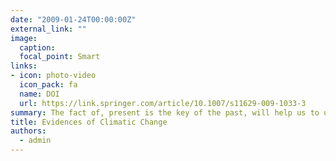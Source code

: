 ```yaml
---
date: "2009-01-24T00:00:00Z"
external_link: ""
image:
  caption: 
  focal_point: Smart
links:
- icon: photo-video
  icon_pack: fa
  name: DOI
  url: https://link.springer.com/article/10.1007/s11629-009-1033-3
summary: The fact of, present is the key of the past, will help us to use paleosols properties as indicators of the ecological characteristics of past time, particularly the paleoclimate. In this respect the micromorphological properties showed to be a very good indicator. 
title: Evidences of Climatic Change
authors: 
  - admin
---
```



